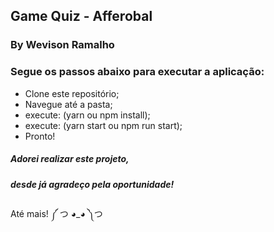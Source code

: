 ## Game Quiz - Afferobal
### By Wevison Ramalho

### Segue os passos abaixo para executar a aplicação:
* Clone este repositório;
* Navegue até a pasta;
* execute: (yarn ou npm install);
* execute: (yarn start ou npm run start);
* Pronto!

##### Adorei realizar este projeto, 
##### desde já agradeço pela oportunidade!

Até mais! ༼ つ ◕_◕ ༽つ
